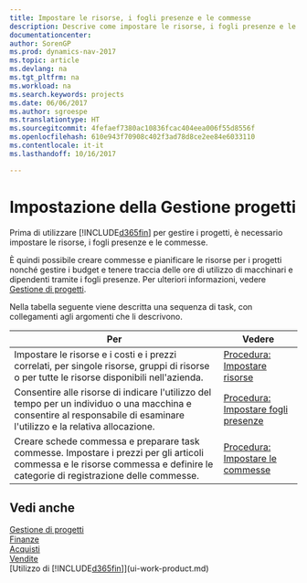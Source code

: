 ```yaml
---
title: Impostare le risorse, i fogli presenze e le commesse
description: Descrive come impostare le risorse, i fogli presenze e le commesse per gestire progetti.
documentationcenter: 
author: SorenGP
ms.prod: dynamics-nav-2017
ms.topic: article
ms.devlang: na
ms.tgt_pltfrm: na
ms.workload: na
ms.search.keywords: projects
ms.date: 06/06/2017
ms.author: sgroespe
ms.translationtype: HT
ms.sourcegitcommit: 4fefaef7380ac10836fcac404eea006f55d8556f
ms.openlocfilehash: 610e943f70908c402f3ad78d8ce2ee84e6033110
ms.contentlocale: it-it
ms.lasthandoff: 10/16/2017

---
```

# <a name="setting-up-project-management"></a>Impostazione della Gestione progetti
Prima di utilizzare [!INCLUDE[d365fin](includes/d365fin_md.md)] per gestire i progetti, è necessario impostare le risorse, i fogli presenze e le commesse.

È quindi possibile creare commesse e pianificare le risorse per i progetti nonché gestire i budget e tenere traccia delle ore di utilizzo di macchinari e dipendenti tramite i fogli presenze. Per ulteriori informazioni, vedere [Gestione di progetti](projects-manage-projects.md).  

Nella tabella seguente viene descritta una sequenza di task, con collegamenti agli argomenti che li descrivono.

| Per | Vedere |
| --- | --- |
| Impostare le risorse e i costi e i prezzi correlati, per singole risorse, gruppi di risorse o per tutte le risorse disponibili nell'azienda. |[Procedura: Impostare risorse](projects-how-setup-resources.md) |
| Consentire alle risorse di indicare l'utilizzo del tempo per un individuo o una macchina e consentire al responsabile di esaminare l'utilizzo e la relativa allocazione. |[Procedura: Impostare fogli presenze](projects-how-setup-time-sheets.md) |
| Creare schede commessa e preparare task commesse. Impostare i prezzi per gli articoli commessa e le risorse commessa e definire le categorie di registrazione delle commesse. |[Procedura: Impostare le commesse](projects-how-setup-jobs.md) |

## <a name="see-also"></a>Vedi anche
[Gestione di progetti](projects-manage-projects.md)  
[Finanze](finance.md)  
[Acquisti](purchasing-manage-purchasing.md)         
[Vendite](sales-manage-sales.md)     
[Utilizzo di [!INCLUDE[d365fin](includes/d365fin_md.md)]](ui-work-product.md)  

